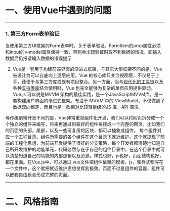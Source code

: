 # 一、使用Vue中遇到的问题

----

### 	1. 第三方Form表单验证

当使用第三方UI框架的Form表单时，关于表单验证，FormItem的prop属性必须和input的v-model属性保持一致，否则会出现验证时取不到数据的情况，即输入数据后仍报请输入数据的错误提示

2. Vue是一套用于构建前端界面的渐进式框架，与其它大型框架不同的是，Vue 被设计为可以自底向上逐层应用。Vue 的核心库只关注视图层，不仅易于上手，还便于与第三方库或既有项目整合。另一方面，当与[现代化的工具链](https://cn.vuejs.org/v2/guide/single-file-components.html)以及各种[支持类库](https://github.com/vuejs/awesome-vue#libraries--plugins)结合使用时，Vue 也完全能够为复杂的单页应用提供驱动。Vue.js 可以说是MVVM 架构的最佳实践，是一个JavaScriptMVVM库，是一套构建用户界面的渐进式框架。专注于 MVVM 中的 ViewModel，不仅做到了数据双向绑定，而且也是一款相对比较轻量级的JS 库，API 简洁。

与传统前端开发不同的是，Vue非常重视组件化开发，我们可以将网页拆分成一个个独立的组件来编写，将来再通过封装好的组件拼接成一个完整的网页。比如我们的页面的头部，尾部，以及一些可复用的区块，都可以抽象成组件。 每个组件对应一个工程目录，组件所需要的各个组件在这个目录下就近维护。这个就提现了前端的工程化思想，为前端开发提供了很好的分支策略，每个开发者都清楚地知道自己所开发维护的功能单元，代码必然存在于自己的组件目录中，在这个目录中就可以清楚知道自己的功能的内部逻辑以及资源，样式也好，js也好，页面结构也好，都在里面。在Vue.js中，可以通过.vue文件把组件依赖的模板，js，和样式都写在一个文件中，这个就把就近维护思想发挥到极致。页面不过是组件的容器，组件可以嵌套自由组合形成完整的页面。







---

# 二、风格指南



